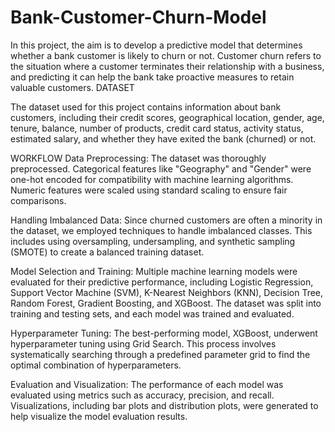 # Bank-Customer-Churn-Model
In this project, the aim is to develop a predictive model that determines whether a bank customer is likely to churn or not. Customer churn refers to the situation where a customer terminates their relationship with a business, and predicting it can help the bank take proactive measures to retain valuable customers.
DATASET

The dataset used for this project contains information about bank customers, including their credit scores, geographical location, gender, age, tenure, balance, number of products, credit card status, activity status, estimated salary, and whether they have exited the bank (churned) or not.

WORKFLOW
Data Preprocessing: The dataset was thoroughly preprocessed. Categorical features like "Geography" and "Gender" were one-hot encoded for compatibility with machine learning algorithms. Numeric features were scaled using standard scaling to ensure fair comparisons.

Handling Imbalanced Data: Since churned customers are often a minority in the dataset, we employed techniques to handle imbalanced classes. This includes using oversampling, undersampling, and synthetic sampling (SMOTE) to create a balanced training dataset.

Model Selection and Training: Multiple machine learning models were evaluated for their predictive performance, including Logistic Regression, Support Vector Machine (SVM), K-Nearest Neighbors (KNN), Decision Tree, Random Forest, Gradient Boosting, and XGBoost. The dataset was split into training and testing sets, and each model was trained and evaluated.

Hyperparameter Tuning: The best-performing model, XGBoost, underwent hyperparameter tuning using Grid Search. This process involves systematically searching through a predefined parameter grid to find the optimal combination of hyperparameters.

Evaluation and Visualization: The performance of each model was evaluated using metrics such as accuracy, precision, and recall. Visualizations, including bar plots and distribution plots, were generated to help visualize the model evaluation results.
